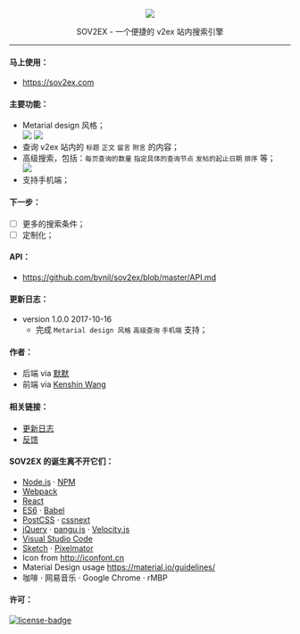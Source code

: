 <p align="center"><img src="http://ksria.com/sov2ex/assets/images/logo@2x.png" /></p>
<p align="center">SOV2EX - 一个便捷的 v2ex 站内搜索引擎</p>

***

#### 马上使用：
* https://sov2ex.com

#### 主要功能：
- Metarial design 风格；  
  ![](https://i.imgur.com/jh8FNXRm.png) ![](https://i.imgur.com/w9tjfARm.png)
- 查询 v2ex 站内的 `标题` `正文` `留言` `附言` 的内容；  
- 高级搜索，包括：`每页查询的数量` `指定具体的查询节点` `发帖的起止日期` `排序` 等；  
  ![](https://i.imgur.com/EGAkPSk.png)
- 支持手机端；  

#### 下一步：
- [ ] 更多的搜索条件；  
- [ ] 定制化；  

#### API：
- https://github.com/bynil/sov2ex/blob/master/API.md

#### 更新日志：
- version 1.0.0 2017-10-16
  * 完成 `Metarial design 风格` `高级查询` `手机端` 支持；

#### 作者：
- 后端 via [默默](http://www.gexiao.me/)
- 前端 via [Kenshin Wang](https://github.com/Kenshin/sov2ex)

#### 相关链接：
* [更新日志](https://github.com/bynil/sov2ex/blob/master/README.md#更新日志)
* [反馈](https://github.com/bynil/sov2ex/issues)

#### SOV2EX 的诞生离不开它们：
- [Node.js](https://nodejs.org/) · [NPM](https://www.npmjs.com)
- [Webpack](https://webpack.github.io/)
- [React](https://facebook.github.io/react)
- [ES6](http://es6-features.org/) · [Babel](https://babeljs.io)
- [PostCSS](http://postcss.org/) · [cssnext](http://cssnext.io/)
- [jQuery](https://jquery.com/) · [pangu.js](https://github.com/vinta/pangu.js) · [Velocity.js](http://velocityjs.org/)
- [Visual Studio Code](https://code.visualstudio.com/)
- [Sketch](https://www.sketchapp.com/) · [Pixelmator](http://www.pixelmator.com/)
- Icon from <http://iconfont.cn>
- Material Design usage <https://material.io/guidelines/>
- 咖啡 · 网易音乐 · Google Chrome · rMBP

#### 许可：
[![license-badge]][license-link]

<!-- Link -->
[www-badge]:        https://img.shields.io/badge/website-_simpread.ksria.com-1DBA90.svg
[www-link]:         http://ksria.com/simpread
[version-badge]:    https://img.shields.io/badge/lastest_version-1.0.3-blue.svg
[version-link]:     https://github.com/kenshin/simpread/releases
[chrome-badge]:     https://img.shields.io/badge/download-_chrome_webstore-brightgreen.svg
[chrome-link]:      https://chrome.google.com/webstore/detail/%E7%AE%80%E6%82%A6-simpread/ijllcpnolfcooahcekpamkbidhejabll
[offline-badge]:    https://img.shields.io/badge/download-_crx-brightgreen.svg
[offline-link]:     http://ksria.com/simpread/crx/1.0.3/simpread.crx
[license-badge]:    https://img.shields.io/github/license/mashape/apistatus.svg
[license-link]:     https://opensource.org/licenses/MIT

